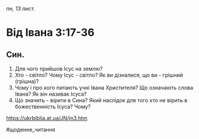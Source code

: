 
_пн, 13 лист._

# Від Івана 3:17-36

## Син.
1. Для чого прийшов Ісус на землю?
2. Хто - світло? Чому Ісус - світло? Як ви дізналися, що ви - грішний (грішна)?
3. Чому і про кого питають учні Івана Христителя? Що означають слова Івана? Як він називає Ісуса?
4. Що значить - вірити в Сина? Який наслідок для того хто не вірить в божественність Ісуса? Чому?

https://ukrbiblia.at.ua/JN/jn3.htm 

#щоденне_читання

